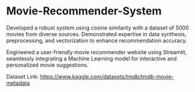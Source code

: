 # Movie-Recommender-System

Developed a robust system using cosine similarity with a dataset of 5000 movies from diverse sources. Demonstrated expertise in data synthesis, preprocessing, and vectorization to enhance recommendation accuracy. 

Engineered a user-friendly movie recommender website using Streamlit, seamlessly integrating a Machine Learning model for interactive and personalized movie suggestions.

Dataset Link: https://www.kaggle.com/datasets/tmdb/tmdb-movie-metadata

